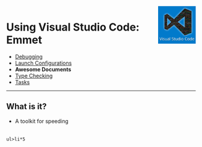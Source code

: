 <img align='right' height=100 src='../../public/vscode.jpg'>

# Using Visual Studio Code: Emmet

* [Debugging](./debugging.md)
* [Launch Configurations](./launch-configuration.md)
* **Awesome Documents**
* [Type Checking](./type-checking.md)
* [Tasks](./tasks.md)

---
## What is it?
* A toolkit for speeding 

```html

ul>li*5

```
